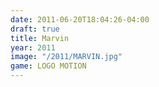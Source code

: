 ```yaml
---
date: 2011-06-20T18:04:26-04:00
draft: true
title: Marvin
year: 2011
image: "/2011/MARVIN.jpg"
game: LOGO MOTION
---
```

